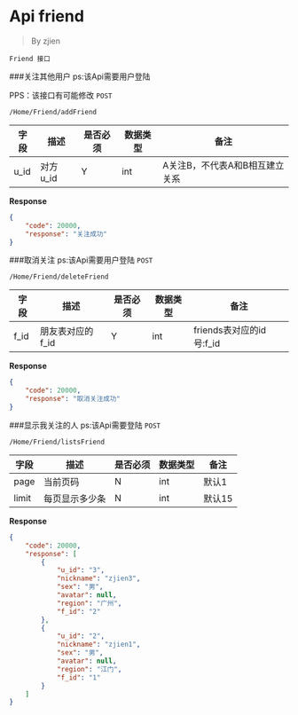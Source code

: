Api friend
===
>By zjien

`Friend 接口`

###关注其他用户
ps:该Api需要用户登陆

PPS：该接口有可能修改
`POST`

`/Home/Friend/addFriend`

字段 | 描述 | 是否必须 | 数据类型 | 备注
--------------------- | ----------------- | ----------------- | ---------------------- | ------------------
u_id | 对方u_id | Y | int | A关注B，不代表A和B相互建立关系

**Response**
```json
{
    "code": 20000,
    "response": "关注成功"
}
```



###取消关注
ps:该Api需要用户登陆
`POST`

`/Home/Friend/deleteFriend`

字段 | 描述 | 是否必须 | 数据类型 | 备注
--------------------- | ----------------- | ----------------- | ---------------------- | ------------------
f_id | 朋友表对应的f_id | Y | int | friends表对应的id号:f_id

**Response**
```json
{
    "code": 20000,
    "response": "取消关注成功"
}
```



###显示我关注的人
ps:该Api需要登陆
`POST`

`/Home/Friend/listsFriend`

字段 | 描述 | 是否必须 | 数据类型 | 备注
--------------------- | ----------------- | ----------------- | ---------------------- | ------------------
page | 当前页码 | N | int | 默认1
limit | 每页显示多少条 | N | int | 默认15 

**Response**
```json
{
    "code": 20000,
    "response": [
        {
            "u_id": "3",
            "nickname": "zjien3",
            "sex": "男",
            "avatar": null,
            "region": "广州",
            "f_id": "2"
        },
        {
            "u_id": "2",
            "nickname": "zjien1",
            "sex": "男",
            "avatar": null,
            "region": "江门",
            "f_id": "1"
        }
    ]
}
```